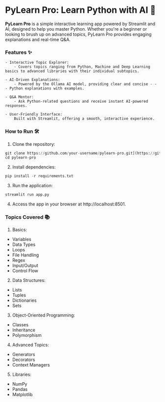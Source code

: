 # PyLearn Pro: Learn Python with AI 🚀

**PyLearn Pro** is a simple interactive learning app powered by Streamlit and AI, designed to help you master Python. Whether you're a beginner or looking to brush up on advanced topics, PyLearn Pro provides engaging explanations and real-time Q&A.

### Features ✨

    - Interactive Topic Explorer:
        - Covers topics ranging from Python, Machine and Deep Learning basics to advanced libraries with their individual subtopics.

    - AI-Driven Explanations:
        - Powered by the Ollama AI model, providing clear and concise - - - Python explanations with examples.

    - Q&A Mentor:
        - Ask Python-related questions and receive instant AI-powered responses.

    - User-Friendly Interface:
        Built with Streamlit, offering a smooth, interactive experience.

### How to Run 🛠️
1. Clone the repository:
```python
git clone https://github.com/your-username/pylearn-pro.git](https://github.com/makpevwei/PyLearn-Pro.git
cd pylearn-pro
```
2. Install dependencies:
```python
pip install -r requirements.txt
```
3. Run the application:
```python
streamlit run app.py
````
4. Access the app in your browser at http://localhost:8501.

### Topics Covered 📚

1. Basics:
- Variables
- Data Types
- Loops
- File Handling
- Regex
- Input/Output
- Control Flow

2. Data Structures:
- Lists
- Tuples
- Dictionaries
- Sets

3. Object-Oriented Programming:
- Classes
- Inheritance
- Polymorphism

4. Advanced Topics:
- Generators
- Decorators
- Context Managers

5. Libraries:
- NumPy
- Pandas
- Matplotlib
